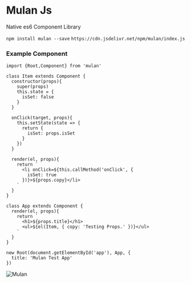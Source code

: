 # Mulan Js
Native es6 Component Library

```npm install mulan --save```
```https://cdn.jsdelivr.net/npm/mulan/index.js```


### Example Component
```
import {Root,Component} from 'mulan'

class Item extends Component {
  constructor(props){
    super(props)
    this.state = {
      isSet: false
    }
  }

  onClick(target, props){
    this.setState(state => {
      return {
        isSet: props.isSet
      }
    })
  }

  render(el, props){
    return `
      <li onClick=${this.callMethod('onClick', { 
        isSet: true 
      })}>${props.copy}</li>
    `
  }
}

class App extends Component {
  render(el, props){
    return `
      <h1>${props.title}</h1>
      <ul>${el(Item, { copy: 'Testing Props.' })}</ul>
    `
  }
}

new Root(document.getElementById('app'), App, {
  title: 'Mulan Test App'
})
```

![Mulan](mulan.jpg)